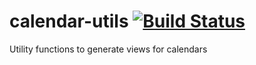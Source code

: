 # calendar-utils [![Build Status](https://travis-ci.org/mattlewis92/calendar-utils.svg?branch=master)](https://travis-ci.org/mattlewis92/calendar-utils)
Utility functions to generate views for calendars
